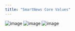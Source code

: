 ```yaml
---
title: "SmartNews Core Values"
---
```


![image](https://gyazo.com/922ee7bfb305e4c5bf872018fe5bc300/thumb/1000)
![image](https://gyazo.com/9baa183cd2272f4cb6b6175158d9597c/thumb/1000)
![image](https://gyazo.com/bb9690992a3c0f66a930d37e35c24da5/thumb/1000)
